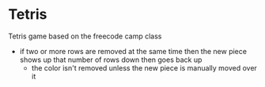 # Tetris
Tetris game based on the freecode camp class

- if two or more rows are removed at the same time then the new piece shows up that number of rows down then goes back up
  - the color isn't removed unless the new piece is manually moved over it
